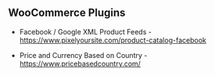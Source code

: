 ## WooCommerce Plugins
- Facebook / Google XML Product Feeds - https://www.pixelyoursite.com/product-catalog-facebook

- Price and Currency Based on Country - https://www.pricebasedcountry.com/
